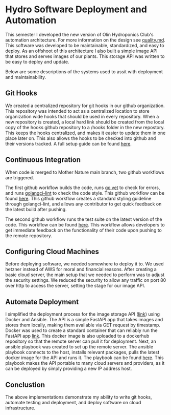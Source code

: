 # Hydro Software Deployment and Automation

This semester I developed the new version of Olin Hydroponics Club's automation architecture. For more information on the design see [quality.md](quality.md). This software was developed to be maintainable, standardized, and easy to deploy. As an offshoot of this architecture I also built a simple image API that stores and serves images of our plants. This storage API was written to be easy to deploy and update.

Below are some descriptions of the systems used to assit with deployment and maintainability.

## Git Hooks
We created a centralized repository for git hooks in our github organization. This repository was intended to act as a centralized location to store organization wide hooks that should be used in every repository. When a new repository is created, a local hard link should be created from the local copy of the hooks github repository to a /hooks folder in the new repostory. This keeps the hooks centralized, and makes it easier to update them in one place later on. This also allows the hooks to be checked into github and their versions tracked. A full setup guide can be found [here](https://docs.google.com/document/d/1-xlYPpF-vdUu03zkPbF8pHdN6CtZb2e-jaxFh9VxUsk/edit?usp=sharing). 


## Continuous Integration
When code is merged to Mother Nature main branch, two github workflows are triggered. 

The first github workflow builds the code, runs [go vet](https://pkg.go.dev/cmd/vet) to check for errors, and runs [golangci-lint](https://github.com/golangci/golangci-lint) to check the code style. This github workflow can be found [here](https://github.com/Olin-Hydro/mother-nature/blob/main/.github/workflows/build-lint.yaml). This github workflow creates a standard styling guideline through golangci-lint, and allows any contributor to get quick feedback on the latest build after pushing.

The second github workflow runs the test suite on the latest version of the code. This workflow can be found [here](https://github.com/Olin-Hydro/mother-nature/blob/main/.github/workflows/test.yaml). This workflow allows developers to get immediate feedback on the functionality of their code upon pushing to the remote repository.

## Configuring Cloud Machines
Before deploying software, we needed somewhere to deploy it to. We used hetzner instead of AWS for moral and financial reasons. After creating a basic cloud server, the main setup that we needed to perform was to adjust the security settings. We reduced the security to allow any traffic on port 80 over http to access the server, setting the stage for our image API.

## Automate Deployment
I simplified the deployment process for the image storage API ([link](https://github.com/jonaskaz/plant-analysis/tree/main/storage_api)) using Docker and Ansible. The API is a simple FastAPI app that takes images and stores them locally, making them available via GET request by timestamp. Docker was used to create a standard container that can reliably run the FastAPI app [link](https://github.com/jonaskaz/plant-analysis/blob/main/storage_api/Dockerfile). This docker image is also uploaded to a dockerhub repository so that the remote server can pull it for deployment. Next, an ansible playbook was created to set up the remote server. The ansible playbook connects to the host, installs relevant packages, pulls the latest docker image for the API and runs it. The playbook can be found [here](https://github.com/jonaskaz/plant-analysis/blob/main/storage_api/ansible). This playbook makes the API portable to many cloud servers and providers, as it can be deployed by simply providing a new IP address host.

## Conclustion
The above implementations demonstrate my ability to write git hooks, automate testing and deployment, and deploy software on cloud infrastructure. 
